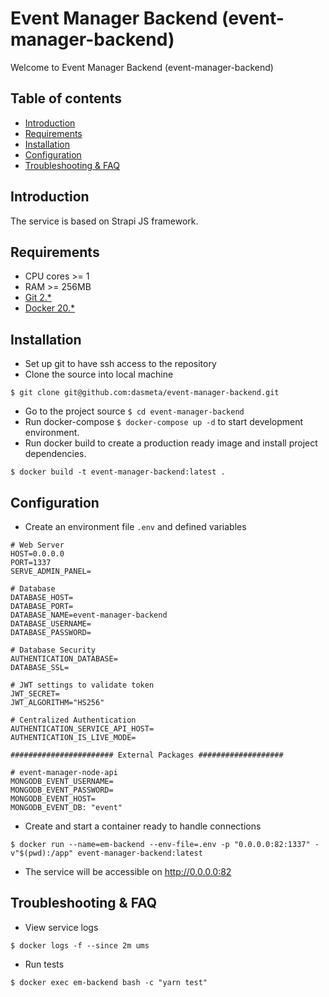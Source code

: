 # Event Manager Backend (event-manager-backend)
Welcome to Event Manager Backend (event-manager-backend)

## Table of contents
 * [Introduction](#introduction)
 * [Requirements](#requirements)
 * [Installation](#installation)
 * [Configuration](#configuration)
 * [Troubleshooting & FAQ](#troubleshooting-faq)

## Introduction
The service is based on Strapi JS framework.

## Requirements
- CPU cores >= 1
- RAM >= 256MB
- [Git 2.*](https://git-scm.com/book/en/v2/Getting-Started-Installing-Git)
- [Docker 20.*](https://docs.docker.com/engine/install/)
  
## Installation
- Set up git to have ssh access to the repository
- Clone the source into local machine
```shell
$ git clone git@github.com:dasmeta/event-manager-backend.git
```
- Go to the project source `$ cd event-manager-backend`
- Run docker-compose `$ docker-compose up -d` to start development environment.
- Run docker build to create a production ready image and install project dependencies.
```shell
$ docker build -t event-manager-backend:latest .
```

## Configuration
- Create an environment file `.env` and defined variables
```text
# Web Server
HOST=0.0.0.0
PORT=1337
SERVE_ADMIN_PANEL=

# Database
DATABASE_HOST=
DATABASE_PORT=
DATABASE_NAME=event-manager-backend
DATABASE_USERNAME=
DATABASE_PASSWORD=

# Database Security
AUTHENTICATION_DATABASE=
DATABASE_SSL=

# JWT settings to validate token
JWT_SECRET=
JWT_ALGORITHM="HS256"

# Centralized Authentication
AUTHENTICATION_SERVICE_API_HOST=
AUTHENTICATION_IS_LIVE_MODE=

####################### External Packages ###################

# event-manager-node-api
MONGODB_EVENT_USERNAME=
MONGODB_EVENT_PASSWORD=
MONGODB_EVENT_HOST=
MONGODB_EVENT_DB: "event"

```
- Create and start a container ready to handle connections
```shell
$ docker run --name=em-backend --env-file=.env -p "0.0.0.0:82:1337" -v"$(pwd):/app" event-manager-backend:latest
```
- The service will be accessible on http://0.0.0.0:82

## Troubleshooting & FAQ
- View service logs
```shell
$ docker logs -f --since 2m ums
```
- Run tests
```shell
$ docker exec em-backend bash -c "yarn test"
```
